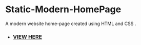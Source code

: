 # Static-Modern-HomePage #
A modern website home-page created using HTML and CSS .
- ### [VIEW HERE](https://kaavyabaranwal.github.io/Static-Modern-HomePage/) ###
